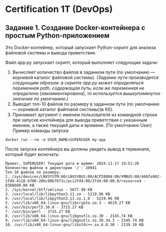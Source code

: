 #                             Certification 1T (DevOps)
## Задание 1. Создание Docker-контейнера с простым Python-приложением
Это Docker-контейнер, который запускает Python-скрипт для анализа файловой системы и вывода приветствия.

Файл app.py запускает скрипт, который выполняет следующие задачи:
1) Вычисляет количество файлов в заданном пути (по умолчанию — корневой каталог файловой системы).
   *(Задание пути производится следующим образом: в скрипте app.py может определяться переменная  path, содержащая путь; если же переменная не определена (закомментирована), то используется вышеупомянутое значение по умолчанию.)*
2) Выводит топ-10 файлов по размеру в заданном пути (по умолчанию — корневой каталог файловой системы)(в Кб).
3) Принимает аргумент с именем пользователя из командной строки при запуске контейнера для вывода приветствия с указанным именем, а также текущей даты и времени. (По умолчанию User)
Пример команды запуска:
```
docker run --rm -e USER_NAME=SUPERUSER my-app
```
После запуска контейнера вы должны увидеть вывод в терминале, который будет включать:
```
Привет, SUPERUSER! Текущая дата и время: 2024-11-17 19:51:26
Количество файлов в директории '/': 20941
Топ-10 файлов по размеру:
1. /sys/devices/LNXSYSTM:00/LNXSYBUS:00/ACPI0004:00/VMBUS:00/460fa902-2fd4-4118-bf08-206c98b7671c/pci2fd4:00/2fd4:00:00.0/resource4 - 8388608.00 KB
2. /sys/kernel/btf/vmlinux - 5677.99 KB
3. /usr/local/lib/libpython3.11.so - 5219.96 KB
4. /usr/local/lib/libpython3.11.so.1.0 - 5219.96 KB
5. /usr/lib/x86_64-linux-gnu/libcrypto.so.3 - 4619.27 KB
6. /usr/bin/perl5.36.0 - 3715.27 KB
7. /usr/bin/perl - 3715.27 KB
8. /usr/lib/x86_64-linux-gnu/libgnutls.so.30 - 2145.74 KB
9. /usr/lib/x86_64-linux-gnu/libgnutls.so.30.34.3 - 2145.74 KB
10. /usr/lib/x86_64-linux-gnu/libstdc++.so.6.0.30 - 2139.10 KB
```

